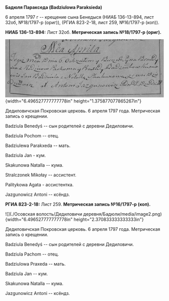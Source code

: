 **Бадюля Паракседа (Badziulowa Paraksieda)**

6 апреля 1797 г -- крещение сына Бенедыся (НИАБ 136-13-894, лист 32об,
№18/1797-р (ориг)), (РГИА 823-2-18, лист 259, №16/1797-р (коп)).

**НИАБ 136-13-894:** Лист 32об. **Метрическая запись №18/1797-р
(ориг).**

![](./media/6bc7fe33b9b57f317aeef865fc59cdb4c1eccdb9.png){width="6.496527777777778in"
height="1.375877077865267in"}

Дедиловичская Покровская церковь. 6 апреля 1797 года. Метрическая запись
о крещении.

Badziula Benedyś -- сын родителей с деревни Дедиловичи.

Badziula Pochom -- отец.

Badziulewa Parakxeda -- мать.

Badziula Jan - кум.

Skakunowa Natalla -- кума.

Stralczonek Mikołay -- ассистент.

Palitykowa Agata - ассистентка.

Jazgunowicz Antoni -- ксёндз.

**РГИА 823-2-18:** Лист 259. **Метрическая запись №16/1797-р (коп).**

![](./Осовская волость/Дедиловичи деревня/Бадюли/media/image2.png){width="6.496527777777778in"
height="2.370833333333333in"}

Дедиловичская Покровская церковь. 6 апреля 1797 года. Метрическая запись
о крещении.

Badziula Benedyś -- сын родителей с деревни Дедиловичи.

Badziula Pachom -- отец.

Badziulowa Praxeda -- мать.

Badziula Jan -- кум.

Skakunowa Natalla -- кума.

Jazgunowicz Antoni -- ксёндз.
